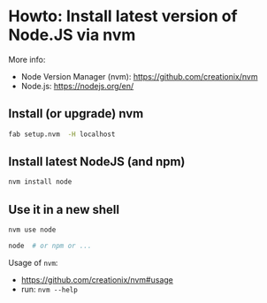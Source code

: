 # Howto: Install latest version of Node.JS via nvm

More info:
* Node Version Manager (nvm): https://github.com/creationix/nvm
* Node.js: https://nodejs.org/en/

## Install (or upgrade) nvm

  ```sh
  fab setup.nvm  -H localhost
  ```

## Install latest NodeJS (and npm)

  ```sh
  nvm install node
  ```

## Use it in a new shell

  ```sh
  nvm use node
  
  node  # or npm or ...
  ```

Usage of `nvm`:
* https://github.com/creationix/nvm#usage
* run: `nvm --help`
